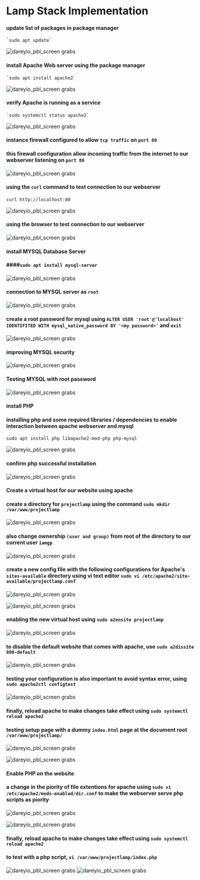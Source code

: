 # Lamp Stack Implementation

#### update list of packages in package manager

    `sudo apt update`

![dareyio_pbl_screen grabs](./attachments/Pasted_image_20230317092840.png)

#### install Apache Web server using the package manager

    `sudo apt install apache2`

![dareyio_pbl_screen grabs](./attachments/Pasted_image_20230317093249.png)

#### verify Apache is running as a service

    `sudo systemctl status apache2`

![dareyio_pbl_screen grabs](./attachments/Pasted_image_20230317093640.png)

#### instance firewall configured to allow `tcp traffic` on `port 80`

#### this firewall configuration allow incoming traffic from the internet to our webserver listening on `port 80`

![dareyio_pbl_screen grabs](./attachments/Pasted_image_20230317094252.png)

#### using the `curl` command to test connection to our webserver

`curl http://localhost:80`

![dareyio_pbl_screen grabs](./attachments/Pasted_image_20230317094928.png)

#### using the browser to test connection to our webserver

![dareyio_pbl_screen grabs](./attachments/Pasted_image_20230317095314.png)

#### install MYSQL Database Server

#### \####`sudo apt install mysql-server`

![dareyio_pbl_screen grabs](./attachments/Pasted_image_20230317100511.png)

#### connection to MYSQL server as `root`

![dareyio_pbl_screen grabs](./attachments/Pasted_image_20230317100804.png)

#### create a root password for mysql using `ALTER USER 'root'@'localhost' IDENTIFITED WITH mysql_native_password BY '<my password>'` and `exit`

![dareyio_pbl_screen grabs](./attachments/Pasted_image_20230317152957.png)

#### improving MYSQL security

![dareyio_pbl_screen grabs](./attachments/Pasted_image_20230317101804.png)

#### Testing MYSQL with root password

![dareyio_pbl_screen grabs](./attachments/Pasted_image_20230317153334.png)

#### install PHP

#### installing php and some required libraries / dependencies to enable interaction between apache webserver and mysql

`sudo apt install php libapache2-mod-php php-mysql`

![dareyio_pbl_screen grabs](./attachments/Pasted_image_20230317102413.png)

#### confirm php successful installation

![dareyio_pbl_screen grabs](./attachments/Pasted_image_20230317102552.png)

#### Create a virtual host for our website using apache

#### create a directory for `projectlamp` using the command `sudo mkdir /var/www/projectlamp`

![dareyio_pbl_screen grabs](./attachments/Pasted_image_20230317121952.png)

#### also change ownership `(user and group)` from root of the directory to our current user `iamgp`

![dareyio_pbl_screen grabs](./attachments/Pasted_image_20230317122344.png)

#### create a new config file with the following configurations for Apache's `sites-available` directory using vi text editor `sudo vi /etc/apache2/site-available/projectlamp.conf`

![dareyio_pbl_screen grabs](./attachments/Pasted_image_20230317124309.png)

![dareyio_pbl_screen grabs](./attachments/Pasted_image_20230317124119.png)

#### enabling the new virtual host using `sudo a2ensite projectlamp`

![dareyio_pbl_screen grabs](./attachments/Pasted_image_20230317124640.png)

#### to disable the default website that comes with apache, use `sudo a2dissite 000-default`

![dareyio_pbl_screen grabs](./attachments/Pasted_image_20230317125134.png)

#### testing your configuration is also important to avoid syntax error, using `sudo apache2ctl configtest`

![dareyio_pbl_screen grabs](./attachments/Pasted_image_20230317125343.png)

#### finally, reload apache to make changes take effect using `sudo systemctl reload apache2`

#### testing setup page with a dummy `index.html` page at the document root `/var/www/projectlamp/`

![dareyio_pbl_screen grabs](./attachments/Pasted_image_20230317134349.png)

![dareyio_pbl_screen grabs](./attachments/Pasted_image_20230317134519.png)

#### Enable PHP on the website

#### a change in the piority of file extentions for apache using `sudo vi /etc/apache2/mods-enabled/dir.conf` to make the webserver serve php scripts as piority

![dareyio_pbl_screen grabs](./attachments/Pasted_image_20230317135803.png)

![dareyio_pbl_screen grabs](./attachments/Pasted_image_20230317135736.png)

#### finally, reload apache to make changes take effect using `sudo systemctl reload apache2`

#### to test with a php script, `vi /var/www/projectlamp/index.php`

![dareyio_pbl_screen grabs](./attachments/Pasted_image_20230317140302.png)
![dareyio_pbl_screen grabs](./attachments/Pasted_image_20230317140328.png)
